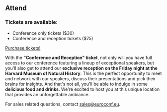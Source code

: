 ## Attend


### Tickets are available:

* Conference only tickets ($30)
* Conference and reception tickets ($75)


<a id='shop-btn' class="pure-button pure-button-primary" href="https://secure.touchnet.net/C20832_ustores/web/store_main.jsp?STOREID=18&SINGLESTORE=true">Purchase tickets!</a>

With the **"Conference and Reception" ticket**, not only will you have full access to our conference featuring a lineup of exceptional speakers, but you'll also get to attend our **exclusive reception on the Friday night at the Harvard Museum of Natural History**. This is the perfect opportunity to meet and network with our speakers, discuss their presentations and pick their brains for insights. And that's not all, you'll be able to indulge in some **delicious food and drinks**. We're excited to host you at this unique location that provides an unforgettable ambiance.

For sales related questions, contact sales@euroconf.eu.
